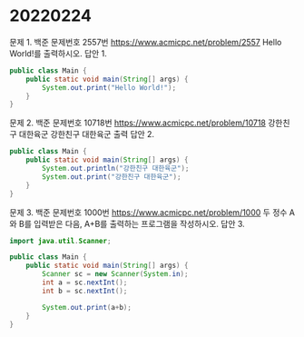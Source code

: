 20220224
========
문제 1. 백준 문제번호 2557번 https://www.acmicpc.net/problem/2557
Hello World!를 출력하시오.
답안 1.
```java
public class Main {
    public static void main(String[] args) {
        System.out.print("Hello World!");
    }
}
```
문제 2. 백준 문제번호 10718번 https://www.acmicpc.net/problem/10718
강한친구 대한육군
강한친구 대한육군
출력
답안 2.
```java
public class Main {
    public static void main(String[] args) {
        System.out.println("강한친구 대한육군");
        System.out.print("강한친구 대한육군");
    }
}
```
문제 3. 백준 문제번호 1000번 https://www.acmicpc.net/problem/1000
두 정수 A와 B를 입력받은 다음, A+B를 출력하는 프로그램을 작성하시오.
답안 3.
```java
import java.util.Scanner;

public class Main {
    public static void main(String[] args) {
        Scanner sc = new Scanner(System.in);
        int a = sc.nextInt();
        int b = sc.nextInt();

        System.out.print(a+b);
    }
}
```



 
 

